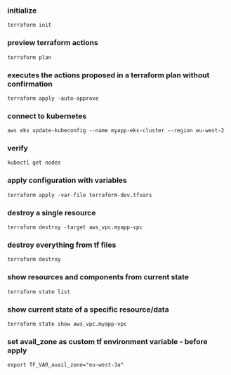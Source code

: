 ### initialize

    terraform init

### preview terraform actions

    terraform plan

### executes the actions proposed in a terraform plan without confirmation

    terraform apply -auto-approve

### connect to kubernetes

    aws eks update-kubeconfig --name myapp-eks-cluster --region eu-west-2

### verify

    kubectl get nodes

### apply configuration with variables

    terraform apply -var-file terraform-dev.tfvars

### destroy a single resource

    terraform destroy -target aws_vpc.myapp-vpc

### destroy everything from tf files

    terraform destroy

### show resources and components from current state

    terraform state list

### show current state of a specific resource/data

    terraform state show aws_vpc.myapp-vpc    

### set avail_zone as custom tf environment variable - before apply

    export TF_VAR_avail_zone="eu-west-3a"